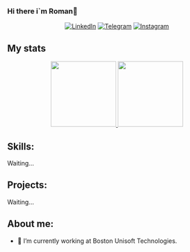 ### Hi there i`m Roman👋
<p align="center">
  <a href="https://www.linkedin.com/in/roman-sav4enko/" target="_blank"><img alt="LinkedIn" src="https://img.shields.io/badge/LinkedIn-181717.svg?&style=flat-square&logo=linkedin&logoColor=white" /></a>
  <a href="https://t.me/roman_sav4enko" target="_blank"><img alt="Telegram" src="https://img.shields.io/badge/Telegram-181717.svg?&style=flat-square&logo=telegram&logoColor=white" /></a>
  <a href="https://www.instagram.com/roman.sav4enko/" target="_blank"><img alt="Instagram" src="https://img.shields.io/badge/Instagram-181717.svg?&style=flat-square&logo=instagram&logoColor=white" /></a>
</p>  


## My stats
<div align="center">
    <a href="https://github.com/RomanSav4enko">
    <img height="150em" src="https://github-readme-stats.vercel.app/api?username=RomanSav4enko&show_icons=true&theme=dark&include_all_commits=true&count_private=true"/>
    <img height="150em" src="https://github-readme-stats.vercel.app/api/top-langs/?username=RomanSav4enko&layout=compact&langs_count=5&theme=dark"/>
    </a>
  </div>
  
## Skills:
Waiting...

## Projects:
Waiting...

## About me:
- 🔭 I’m currently working at Boston Unisoft Technologies.
